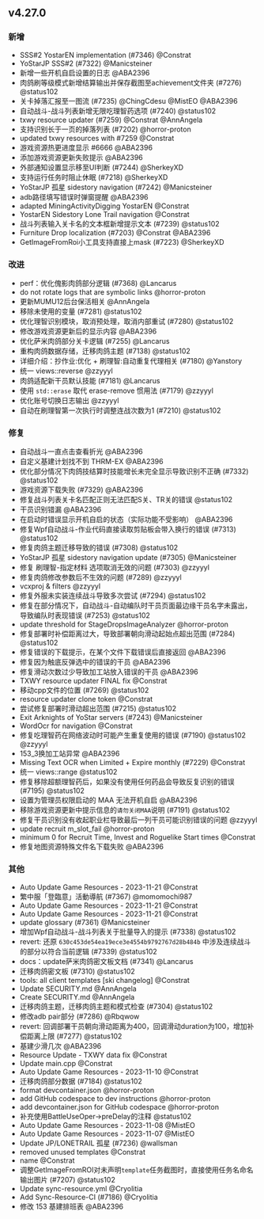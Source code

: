 ## v4.27.0

### 新增

- SSS#2 YostarEN implementation (#7346) @Constrat
- YoStarJP SSS#2 (#7322) @Manicsteiner
- 新增一些开机自启设置的日志 @ABA2396
- 肉鸽刷等级模式新增结算输出并保存截图至achievement文件夹 (#7276) @status102
- 关卡掉落汇报至一图流 (#7235) @ChingCdesu @MistEO @ABA2396
- 自动战斗-战斗列表新增无限吃理智药选项 (#7240) @status102
- txwy resource updater (#7259) @Constrat @AnnAngela
- 支持识别长于一页的掉落列表 (#7202) @horror-proton
- updated txwy resources with #7259 @Constrat
- 游戏资源热更进度显示 #6666 @ABA2396
- 添加游戏资源更新失败提示 @ABA2396
- 外部通知设置显示移至UI判断 (#7244) @SherkeyXD
- 支持运行任务时阻止休眠 (#7218) @SherkeyXD
- YoStarJP 孤星 sidestory navigation (#7242) @Manicsteiner
- adb路径填写错误时弹窗提醒 @ABA2396
- adapted MiningActivityDigging YostarEN @Constrat
- YostarEN Sidestory Lone Trail navigation @Constrat
- 战斗列表输入关卡名的文本框新增提示文本 (#7239) @status102
- Furniture Drop localization (#7203) @Constrat @ABA2396
- GetImageFromRoi小工具支持直接上mask (#7223) @SherkeyXD

### 改进

- perf：优化傀影肉鸽部分逻辑 (#7368) @Lancarus
- do not rotate logs that are symbolic links @horror-proton
- 更新MUMU12后台保活相关 @AnnAngela
- 移除未使用的变量 (#7281) @status102
- 优化理智识别模块，取消预处理，取消内部重试 (#7280) @status102
- 修改游戏资源更新后的显示内容 @ABA2396
- 优化萨米肉鸽部分关卡逻辑 (#7255) @Lancarus
- 重构肉鸽数据存储，迁移肉鸽主题 (#7138) @status102
- 详细介绍：抄作业:优化 + 刷理智:自动重复代理相关 (#7180) @Yanstory
- 统一 views::reverse @zzyyyl
- 肉鸽适配新干员默认技能 (#7181) @Lancarus
- 使用 `std::erase` 取代 erase-remove 惯用法 (#7179) @zzyyyl
- 优化账号切换日志输出 @zzyyyl
- 自动在刷理智第一次执行时调整连战次数为1 (#7210) @status102

### 修复

- 自动战斗一直点击查看折光 @ABA2396
- 自定义基建计划找不到 THRM-EX @ABA2396
- 优化部分情况下肉鸽技结算时技能增长未完全显示导致识别不正确 (#7332) @status102
- 游戏资源下载失败 (#7329) @ABA2396
- 修复战斗列表关卡名匹配正则无法匹配S关、TR关的错误 @status102
- 干员识别错漏 @ABA2396
- 在启动时错误显示开机自启的状态（实际功能不受影响） @ABA2396
- 修复Wpf自动战斗-作业代码直接读取剪贴板会带入换行的错误 (#7313) @status102
- 修复肉鸽主题迁移导致的错误 (#7308) @status102
- YoStarJP 孤星 sidestory navigation update (#7305) @Manicsteiner
- 修复 刷理智-指定材料 选项取消无效的问题 (#7303) @zzyyyl
- 修复肉鸽修改参数后不生效的问题 (#7289) @zzyyyl
- vcxproj & filters @zzyyyl
- 修复外服未实装连续战斗导致多次尝试 (#7294) @status102
- 修复在部分情况下，自动战斗-自动编队时干员页面最边缘干员名字未露出，导致编队时表现错误 (#7253) @status102
- update threshold for StageDropsImageAnalyzer @horror-proton
- 修复部署时补偿距离过大，导致部署朝向滑动起始点超出范围 (#7284) @status102
- 修复错误的下载提示，在某个文件下载错误后直接返回 @ABA2396
- 修复因为触底反弹选中的错误的干员 @ABA2396
- 修复滑动次数过少导致加工站放入错误的干员 @ABA2396
- TXWY resource updater FINAL  fix @Constrat
- 移动cpp文件的位置 (#7269) @status102
- resource updater clone token @Constrat
- 尝试修复部署时滑动超出范围 (#7215) @status102
- Exit Arknights of YoStar servers (#7243) @Manicsteiner
- WordOcr for navigation @Constrat
- 修复吃理智药在网络波动时可能产生重复使用的错误 (#7190) @status102 @zzyyyl
- 153_3换加工站异常 @ABA2396
- Missing Text OCR when Limited + Expire monthly (#7229) @Constrat
- 统一 views::range @status102
- 修复移除超额理智药后，如果没有使用任何药品会导致反复识别的错误 (#7195) @status102
- 设置为管理员权限启动的 MAA 无法开机自启 @ABA2396
- 移除游戏资源更新中提示信息的`请勿关闭MAA`说明 (#7191) @status102
- 修复干员识别没有收起职业栏导致最后一列干员可能识别错误的问题 @zzyyyl
- update recruit m_slot_fail @horror-proton
- minimum 0 for Recruit Time, Invest and Roguelike Start times @Constrat
- 修复地图资源特殊文件名下载失败 @ABA2396

### 其他

- Auto Update Game Resources - 2023-11-21 @Constrat
- 繁中服「登臨意」活動導航 (#7367) @momomochi987
- Auto Update Game Resources - 2023-11-21 @Constrat
- Auto Update Game Resources - 2023-11-21 @Constrat
- update glossary (#7361) @Manicsteiner
- 增加Wpf自动战斗-战斗列表关于批量导入的提示 (#7338) @status102
- revert: 还原 `630c453de54ea19ece3e4554b9792767d28b484b` 中涉及连续战斗的部分以符合当前逻辑 (#7339) @status102
- docs：update萨米肉鸽密文板文档 (#7341) @Lancarus
- 迁移肉鸽密文板 (#7310) @status102
- tools: all client templates [ski changelog] @Constrat
- Update SECURITY.md @AnnAngela
- Create SECURITY.md @AnnAngela
- 迁移肉鸽主题，迁移肉鸽主题和模式检查 (#7304) @status102
- 修改adb pair部分 (#7286) @Rbqwow
- revert: 回调部署干员朝向滑动距离为400，回调滑动duration为100，增加补偿距离上限 (#7277) @status102
- 基建少滑几次 @ABA2396
- Resource Update - TXWY data fix @Constrat
- Update main.cpp @Constrat
- Auto Update Game Resources - 2023-11-10 @Constrat
- 迁移肉鸽部分数据 (#7184) @status102
- format devcontainer.json @horror-proton
- add GitHub codespace to dev instructions @horror-proton
- add devcontainer.json for GitHub codespace @horror-proton
- 补充使用BattleUseOper->preDelay的注释 @status102
- Auto Update Game Resources - 2023-11-08 @MistEO
- Auto Update Game Resources - 2023-11-07 @MistEO
- Update JP/LONETRAIL 孤星 (#7236) @wallsman
- removed unused templates @Constrat
- name @Constrat
- 调整GetImageFromROI对未声明`template`任务截图时，直接使用任务名命名输出图片 (#7207) @status102
- Update sync-resource.yml @Cryolitia
- Add Sync-Resource-CI (#7186) @Cryolitia
- 修改 153 基建排班表 @ABA2396

